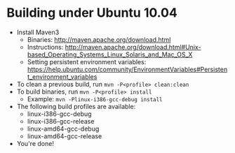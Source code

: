 # Building under Ubuntu 10.04 #

  * Install Maven3
    * Binaries: http://maven.apache.org/download.html
    * Instructions: http://maven.apache.org/download.html#Unix-based_Operating_Systems_Linux_Solaris_and_Mac_OS_X
    * Setting persistent environment variables: https://help.ubuntu.com/community/EnvironmentVariables#Persistent_environment_variables
  * To clean a previous build, run `mvn -P<profile> clean:clean`
  * To build binaries, run `mvn -P<profile> install`
    * Example: `mvn -Plinux-i386-gcc-debug install`
  * The following build profiles are available:
    * linux-i386-gcc-debug
    * linux-i386-gcc-release
    * linux-amd64-gcc-debug
    * linux-amd64-gcc-release
  * You're done!